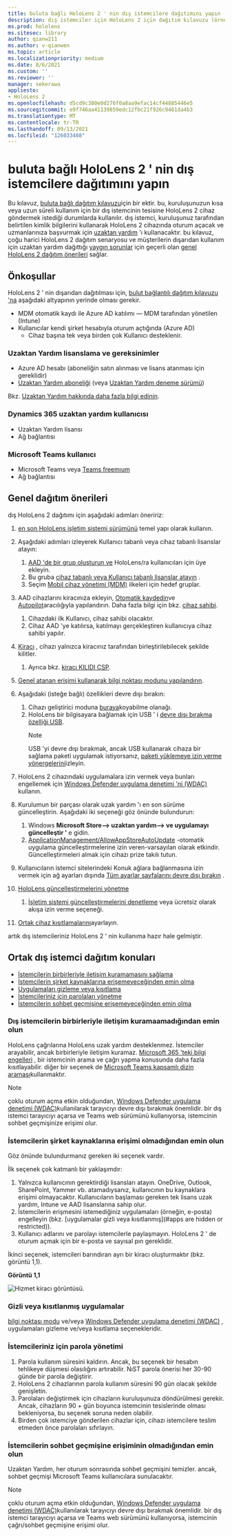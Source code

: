 ```yaml
---
title: buluta bağlı HoloLens 2 ' nin dış istemcilere dağıtımını yapın
description: dış istemciler için HoloLens 2 için dağıtım kılavuzu (örnek olarak uzaktan yardım ile)
ms.prod: hololens
ms.sitesec: library
author: qianw211
ms.author: v-qianwen
ms.topic: article
ms.localizationpriority: medium
ms.date: 8/6/2021
ms.custom: ''
ms.reviewer: ''
manager: sekerawa
appliesto:
- HoloLens 2
ms.openlocfilehash: d5cd9c380e0d276f0a8aa9efac14cf44885446e5
ms.sourcegitcommit: e9f746aa41139859edc12fbc21f926c9461da4b3
ms.translationtype: MT
ms.contentlocale: tr-TR
ms.lasthandoff: 09/13/2021
ms.locfileid: "126033408"
---
```

# <a name="deploy-cloud-connected-hololens-2-to-external-clients"></a>buluta bağlı HoloLens 2 ' nin dış istemcilere dağıtımını yapın

Bu kılavuz, [buluta bağlı dağıtım kılavuzu](hololens2-cloud-connected-overview.md)için bir ektir. bu, kuruluşunuzun kısa veya uzun süreli kullanım için bir dış istemcinin tesisine HoloLens 2 cihaz göndermek istediği durumlarda kullanılır. dış istemci, kuruluşunuz tarafından belirtilen kimlik bilgilerini kullanarak HoloLens 2 cihazında oturum açacak ve uzmanlarınıza başvurmak için [uzaktan yardım](/dynamics365/mixed-reality/remote-assist/ra-overview) 'ı kullanacaktır. bu kılavuz, çoğu harici HoloLens 2 dağıtım senaryosu ve müşterilerin dışarıdan kullanım için uzaktan yardım dağıttığı [yaygın sorunlar](#common-external-client-deployment-concerns) için geçerli olan [genel HoloLens 2 dağıtım önerileri](#general-deployment-recommendations) sağlar. 

## <a name="prerequisites"></a>Önkoşullar

HoloLens 2 ' nin dışarıdan dağıtılması için, [bulut bağlantılı dağıtım kılavuzu 'na](hololens2-cloud-connected-overview.md) aşağıdaki altyapının yerinde olması gerekir.

- MDM otomatik kaydı ile Azure AD katılımı — MDM tarafından yönetilen (Intune)
- Kullanıcılar kendi şirket hesabıyla oturum açtığında (Azure AD)
    - Cihaz başına tek veya birden çok Kullanıcı desteklenir.

### <a name="remote-assist-licensing-and-requirements"></a>Uzaktan Yardım lisanslama ve gereksinimler

- Azure AD hesabı (aboneliğin satın alınması ve lisans atanması için gereklidir)
- [Uzaktan Yardım aboneliği](/dynamics365/mixed-reality/remote-assist/buy-and-deploy-remote-assist) (veya [Uzaktan Yardım deneme sürümü](/dynamics365/mixed-reality/remote-assist/try-remote-assist))

Bkz. [Uzaktan Yardım hakkında daha fazla bilgi edinin](/hololens/hololens2-cloud-connected-overview#learn-about-remote-assist).

### <a name="dynamics-365-remote-assist-user"></a>Dynamics 365 uzaktan yardım kullanıcısı

- Uzaktan Yardım lisansı
- Ağ bağlantısı

### <a name="microsoft-teams-user"></a>Microsoft Teams kullanıcı

- Microsoft Teams veya [Teams freemıum](https://products.office.com/microsoft-teams/free)
- Ağ bağlantısı

## <a name="general-deployment-recommendations"></a>Genel dağıtım önerileri

dış HoloLens 2 dağıtımı için aşağıdaki adımları öneririz:

1. [en son HoloLens işletim sistemi sürümünü](https://aka.ms/hololens2download) temel yapı olarak kullanın.
1. Aşağıdaki adımları izleyerek Kullanıcı tabanlı veya cihaz tabanlı lisanslar atayın:
    1. [AAD 'de bir grup oluşturun ve](/azure/active-directory/fundamentals/active-directory-groups-create-azure-portal#create-a-basic-group-and-add-members) HoloLens/ra kullanıcıları için üye ekleyin.
    1. Bu gruba [cihaz tabanlı veya Kullanıcı tabanlı lisanslar atayın](/azure/active-directory/enterprise-users/licensing-groups-assign#:~:text=In%20this%20article%201%20Assign%20the%20required%20licenses,3%20Check%20for%20license%20problems%20and%20resolve%20them) .
    1. Seçim [Mobil cihaz yönetimi (MDM)](hololens-enroll-mdm.md) ilkeleri için hedef gruplar.

1. AAD cihazlarını kiracınıza ekleyin, [Otomatik kaydedin](/hololens/hololens-enroll-mdm#auto-enrollment-in-mdm)ve [Autopilot](/hololens/hololens2-autopilot)aracılığıyla yapılandırın. Daha fazla bilgi için bkz. [cihaz sahibi](/hololens/security-adminless-os#device-owner).
    1. Cihazdaki ilk Kullanıcı, cihaz sahibi olacaktır.
    1. Cihaz AAD 'ye katılırsa, katılmayı gerçekleştiren kullanıcıya cihaz sahibi yapılır.
    
1. [Kiracı](/hololens/hololens-release-notes#tenantlockdown-csp-and-autopilot) , cihazı yalnızca kiracınız tarafından birleştirilebilecek şekilde kilitler.
    1. Ayrıca bkz. [kiracı KILIDI CSP](/windows/client-management/mdm/tenantlockdown-csp).

1. [Genel atanan erişimi kullanarak bilgi noktası modunu yapılandırın](/hololens/hololens-global-assigned-access-kiosk).

1. Aşağıdaki (isteğe bağlı) özellikleri devre dışı bırakın:
    1. Cihazı geliştirici moduna [buraya](/windows/client-management/mdm/policy-csp-applicationmanagement#applicationmanagement-allowdeveloperunlock)koyabilme olanağı.
    1. HoloLens bir bilgisayara bağlamak için USB ' i [devre dışı bırakma özelliği USB](/windows/client-management/mdm/policy-csp-connectivity#connectivity-allowusbconnection).
       > [!NOTE]
        > USB 'yi devre dışı bırakmak, ancak USB kullanarak cihaza bir sağlama paketi uygulamak istiyorsanız, [paketi yüklemeye izin verme yönergelerini](/windows/client-management/mdm/policy-csp-security#security-allowaddprovisioningpackage)izleyin.

1. HoloLens 2 cihazındaki uygulamalara izin vermek veya bunları engellemek için [Windows Defender uygulama denetimi 'ni (WDAC)](/hololens/windows-defender-application-control-wdac) kullanın.
1. Kurulumun bir parçası olarak uzak yardım 'ı en son sürüme güncelleştirin. Aşağıdaki iki seçeneği göz önünde bulundurun:
    1. Windows **Microsoft Store--> uzaktan yardım--> ve uygulamayı güncelleştir '** e gidin.
    1. [ApplicationManagement/AllowAppStoreAutoUpdate](/windows/client-management/mdm/policy-csp-applicationmanagement#applicationmanagement-allowappstoreautoupdate) -otomatik uygulama güncelleştirmelerine izin veren-varsayılan olarak etkindir. Güncelleştirmeleri almak için cihazı prize takılı tutun.
1. Kullanıcıların istemci sitelerindeki Konuk ağlara bağlanmasına izin vermek için ağ ayarları dışında [Tüm ayarlar sayfalarını devre dışı bırakın](/hololens/settings-uri-list) .
1. [HoloLens güncelleştirmelerini yönetme](/hololens/hololens-updates)
    1. [İşletim sistemi güncelleştirmelerini denetleme](/mem/intune/protect/windows-update-for-business-configure#create-and-assign-update-rings) veya ücretsiz olarak akışa izin verme seçeneği.
1. [Ortak cihaz kısıtlamalarını](/hololens/hololens-common-device-restrictions)ayarlayın.

artık dış istemcileriniz HoloLens 2 ' nin kullanıma hazır hale gelmiştir.

## <a name="common-external-client-deployment-concerns"></a>Ortak dış istemci dağıtım konuları

- [İstemcilerin birbirleriyle iletişim kuramamasını sağlama](#ensure-that-external-clients-cant-communicate-with-one-another)
- [İstemcilerin şirket kaynaklarına erişemeyeceğinden emin olma](#ensure-that-clients-wont-have-access-to-company-resources)
- [Uygulamaları gizleme veya kısıtlama](#hidden-or-restricted-apps)
- [İstemcileriniz için parolaları yönetme](#password-management-for-your-clients) 
- [İstemcilerin sohbet geçmişine erişemeyeceğinden emin olma](#ensure-that-clients-wont-have-access-to-chat-history)

### <a name="ensure-that-external-clients-cant-communicate-with-one-another"></a>Dış istemcilerin birbirleriyle iletişim kuramaamadığından emin olun

HoloLens çağrılarına HoloLens uzak yardım desteklenmez. İstemciler arayabilir, ancak birbirleriyle iletişim kuramaz. [Microsoft 365 'teki bilgi engelleri](/microsoft-365/compliance/information-barriers) , bir istemcinin arama ve çağrı yapma konusunda daha fazla kısıtlayabilir. diğer bir seçenek de [Microsoft Teams kapsamlı dizin araması](/MicrosoftTeams/teams-scoped-directory-search)kullanmaktır.

 > [!NOTE]
> çoklu oturum açma etkin olduğundan, [Windows Defender uygulama denetimi (WDAC)](/hololens/windows-defender-application-control-wdac)kullanılarak tarayıcıyı devre dışı bırakmak önemlidir. bir dış istemci tarayıcıyı açarsa ve Teams web sürümünü kullanıyorsa, istemcinin sohbet geçmişinize erişimi olur.

### <a name="ensure-that-clients-wont-have-access-to-company-resources"></a>İstemcilerin şirket kaynaklarına erişimi olmadığından emin olun

Göz önünde bulundurmanız gereken iki seçenek vardır.

İlk seçenek çok katmanlı bir yaklaşımdır:

1. Yalnızca kullanıcının gerektirdiği lisansları atayın. OneDrive, Outlook, SharePoint, Yammer vb. atamadıysanız, kullanıcının bu kaynaklara erişimi olmayacaktır. Kullanıcıların başlaması gereken tek lisans uzak yardım, Intune ve AAD lisanslarına sahip olur.
1. İstemcilerin erişmesini istemediğiniz uygulamaları (örneğin, e-posta) engelleyin (bkz. [uygulamalar gizli veya kısıtlanmış](#apps are hidden or restricted)).
1. Kullanıcı adlarını ve parolayı istemcilerle paylaşmayın. HoloLens 2 ' de oturum açmak için bir e-posta ve sayısal pın gereklidir.

İkinci seçenek, istemcileri barındıran ayrı bir kiracı oluşturmaktır (bkz. görüntü 1,1).

**Görüntü 1,1**

![Hizmet kiracı görüntüsü.](./images/hololens-service-tenant-image.png)

### <a name="hidden-or-restricted-apps"></a>Gizli veya kısıtlanmış uygulamalar

[bilgi noktası modu](/hololens/hololens-kiosk) ve/veya [Windows Defender uygulama denetimi (WDAC)](/hololens/windows-efender-application-control-wdac) , uygulamaları gizleme ve/veya kısıtlama seçenekleridir.

### <a name="password-management-for-your-clients"></a>İstemcileriniz için parola yönetimi

1. Parola kullanım süresini kaldırın. Ancak, bu seçenek bir hesabın tehlikeye düşmesi olasılığını artırabilir. NıST parola önerisi her 30-90 günde bir parola değiştirir.
1. HoloLens 2 cihazlarının parola kullanım süresini 90 gün olacak şekilde genişletin.
1. Parolaları değiştirmek için cihazların kuruluşunuza döndürülmesi gerekir. Ancak, cihazların 90 + gün boyunca istemcinin tesislerinde olması bekleniyorsa, bu seçenek soruna neden olabilir.  
1. Birden çok istemciye gönderilen cihazlar için, cihazı istemcilere teslim etmeden önce parolaları sıfırlayın.

### <a name="ensure-that-clients-wont-have-access-to-chat-history"></a>İstemcilerin sohbet geçmişine erişiminin olmadığından emin olun

Uzaktan Yardım, her oturum sonrasında sohbet geçmişini temizler. ancak, sohbet geçmişi Microsoft Teams kullanıcılara sunulacaktır.

> [!NOTE]
> çoklu oturum açma etkin olduğundan, [Windows Defender uygulama denetimi (WDAC)](/hololens/windows-defender-application-control-wdac)kullanılarak tarayıcıyı devre dışı bırakmak önemlidir.  bir dış istemci tarayıcıyı açarsa ve Teams web sürümünü kullanıyorsa, istemcinin çağrı/sohbet geçmişine erişimi olur.
